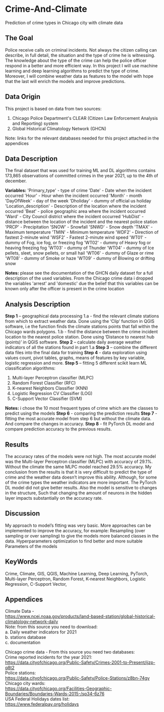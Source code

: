 # Crime-And-Climate
Prediction of crime types in Chicago city with climate data

## **The Goal**
Police receive calls on criminal incidents. Not always the citizen calling can describe, in full detail, the situation and the type of crime he is witnessing. The knowledge about the type of the crime can help the police officer respond in a better and more efficient way. In this project I will use machine learning and deep learning algorithms to predict the type of crime. Moreover, I will combine weather data as features to the model with hope that the last will enrich the models and improve predictions.

## **Data Origin**
This project is based on data from two sources:
  1. Chicago Police Department's CLEAR (Citizen Law Enforcement Analysis and Reporting) system
  2. Global Historical Climatology Network (GHCN)

Note: links for the relevant databases needed for this project attached in the appendices

## **Data Description**
The final dataset that was used for training ML and DL algorithms contains 173,865 observations of committed crimes in the year 2021, up to the 4th of december.

**Variables:**
'Primary_type' - type of crime
'Date' - Date when the incident occurred
'Hour' - Hour when the incident occurred
'Month' - month
'DayOfWeek' - day of the week
'Dholiday' - dummy of official us holiday
'Location_description' - Description of the location where the incident occurred
'Beat' - police geographic area where the incident occurred
'Ward' - City Council district where the incident occurred
'HubDist' - distance between the location of the incident and the nearest police station
'PRCP' - Precipitation
'SNOW' - Snowfall
'SNWD' - Snow depth
'TMAX' - Maximum temperature
'TMIN' - Minimum temperature
'WDF2' - Direction of fastest 2-minute wind
'WSF2' - Fastest 2-minute wind speed
'WT01' - dummy of Fog, ice fog, or freezing fog
'WT02' - dummy of Heavy fog or heaving freezing fog
'WT03' - dummy of Thunder
'WT04' - dummy of Ice pellets, sleet, snow pellets, or small hail
'WT06' - dummy of Glaze or rime
'WT08' - dummy of Smoke or haze
'WT09' - dummy of Blowing or drifting snow

**Notes:**
please see the documentation of the GHCN daily dataset for a full description of the used variables.
From the Chicago crime data i dropped the variables 'arrest' and 'domestic' due the belief that this variables can be known only after the officer is present in the crime location

## **Analysis Description**
**Step 1** – geographical data processing
  1.a - find the relevant climate stations from which to extract weather data. Done using the ‘Clip’ function in QGIS software, i.e the function finds the climate stations         points that fall within the Chicago wards polygons.
  1.b - find the distance between the crime incident location to the nearest police station. Done using ‘Distance to nearest hub (points)’ in QGIS software. 
**Step 2** – calculate daily average weather indicators of all the stations found in part 1.a
**Step 3** – combine the different data files into the final data for training
**Step 4** - data exploration using values count, pivot tables, graphs, means of features by key variable, logistic regression and more.
**Step 5** – fitting 5 different scikit learn ML classification algorithms:
  1. Multi-layer Perceptron classifier (MLPC)
  2. Random Forest Classifier (RFC)
  3. K-nearest Neighbors Classifier  (KNN)
  4. Logistic Regression CV Classifier (LOG)
  5. C-Support Vector Classifier (SVM)

**Notes:** i chose the 10 most frequent types of crime which are the classes to predict using the models
**Step 6** - comparing the prediction results
**Step 7** - fitting the most accurate model from step 6 but without the climate data. And compare the changes in accuracy.
**Step 8** - fit PyTorch DL model and compare prediction accuracy to the previous results.  

## **Results**
The accuracy rates of the models were not high. The most accurate model was the Multi-layer Perceptron classifier (MLPC) with accuracy of 29.1%.  Without the climate the same MLPC model reached 29.5% accuracy. My conclusion from the results is that it is very difficult to predict the type of crime and the weather data doesn’t improve this ability. Although, for some of the crime types the weather indicators are more important.
The PyTorch DL model did not give better results. Also the model is sensitive to changes in the structure, Such that changing the amount of neurons in the hidden layer impacts substantially on the accuracy rate.

## **Discussion**
My approach to model’s fitting was very basic. More approaches can be implemented to improve the accuracy, for example:
Resampling (over sampling or over sampling) to give the models more balanced classes in the data.
Hyperparameters optimization to find better and more suitable Parameters of the models

## **KeyWords**
Crime, Climate, GIS, QGIS, Machine Learning, Deep Learning, PyTorch, Multi-layer Perceptron, Random Forest, K-nearest Neighbors, Logistic Regression, C-Support Vector, 

## **Appendices**
Climate Data -  
https://www.ncei.noaa.gov/products/land-based-station/global-historical-climatology-network-daily  
Note: from this source you need to download:  
a. Daily weather indicators for 2021  
b. stations database  
c. documentation  

Chicago crime data - From this source you need two databases:  
Crime reported incidents for the year 2021:  
https://data.cityofchicago.org/Public-Safety/Crimes-2001-to-Present/ijzp-q8t2  
Police stations:  
https://data.cityofchicago.org/Public-Safety/Police-Stations/z8bn-74gv  
Chicago city wards:  
https://data.cityofchicago.org/Facilities-Geographic-Boundaries/Boundaries-Wards-2015-/sp34-6z76  
USA Federal Holidays dates list:  
https://www.federalpay.org/holidays

